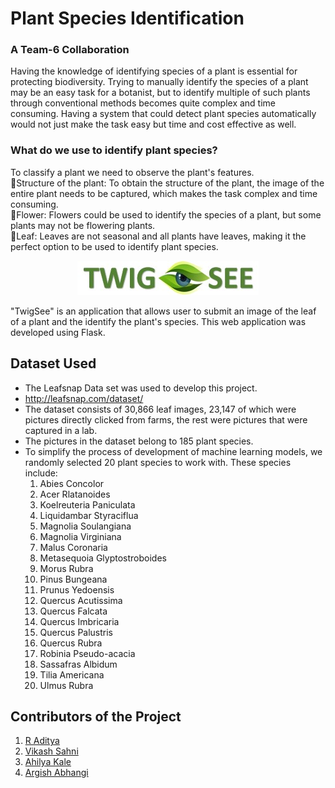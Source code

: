 # Plant Species Identification
### A Team-6 Collaboration 

Having the knowledge of identifying species of a plant is essential for protecting biodiversity. Trying to manually identify the species of a plant may be an easy task for a botanist, but to identify multiple of such plants through conventional methods becomes quite complex and time consuming. Having a system that could detect plant species automatically would not just make the task easy but time and cost effective as well. 



### What do we use to identify plant species?

To classify a plant we need to observe the plant's features.  
🌲Structure of the plant: To obtain the structure of the plant, the image of the entire plant needs to be captured, which makes the task complex and time consuming.  
🌸Flower: Flowers could be used to identify the species of a plant, but some plants may not be flowering plants.  
🍂Leaf: Leaves are not seasonal and all plants have leaves, making it the perfect option to be used to identify plant species.  





<p align="center">
<img src="https://github.com/OmdenaAI/Algeria-Chapter-Green/blob/Team-6_Plant-Species-Identification/Team-6_project/src/tasks/task-3-model-deployment/static/IMG/twigseelogo1.jpg" >
</p>

"TwigSee" is an application that allows user to submit an image of the leaf of a plant and the identify the plant's species. This web application was developed using Flask. 



## Dataset Used
* The Leafsnap Data set was used to develop this project.
* http://leafsnap.com/dataset/
* The dataset consists of 30,866 leaf images, 23,147 of which were pictures directly clicked from farms, the rest were pictures that were captured in a lab. 
* The pictures in the dataset belong to 185 plant species. 
* To simplify the process of development of machine learning models, we randomly selected 20 plant species to work with. These species include: 
	1. Abies Concolor
	2. Acer Rlatanoides
	3. Koelreuteria Paniculata
	4. Liquidambar Styraciflua
	5. Magnolia Soulangiana
	6. Magnolia Virginiana
	7. Malus Coronaria
	8. Metasequoia Glyptostroboides
	9. Morus Rubra
	10. Pinus Bungeana
	11. Prunus Yedoensis
	12. Quercus Acutissima
	13. Quercus Falcata
	14. Quercus Imbricaria
	15. Quercus Palustris
	16. Quercus Rubra
	17. Robinia Pseudo-acacia
	18. Sassafras Albidum
	19. Tilia Americana
	20. Ulmus Rubra



##  Contributors of the Project
1. [R Aditya](https://github.com/adityarags)
2. [Vikash Sahni](https://github.com/Vikash-2020)
3. [Ahilya Kale](https://github.com/AhilyaKale14)
4. [Argish Abhangi](https://github.com/argishh)

